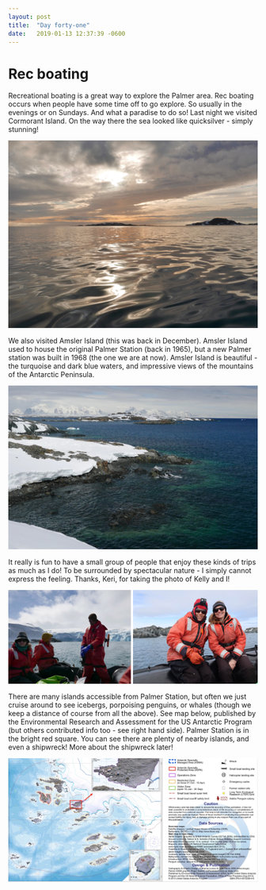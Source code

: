 ```yaml
---
layout: post
title:  "Day forty-one"
date:   2019-01-13 12:37:39 -0600
---
```

# Rec boating
Recreational boating is a great way to explore the Palmer area. Rec boating occurs when people have some time off to go explore. So usually in the evenings or on Sundays. And what a paradise to do so! Last night we visited Cormorant Island. On the way there the sea looked like quicksilver - simply stunning!

![Last night January 12](/assets/blog_photos/190113/p1080101.jpg)

We also visited Amsler Island (this was back in December). Amsler Island used to house the original Palmer Station (back in 1965), but a new Palmer station was built in 1968 (the one we are at now). Amsler Island is beautiful - the turquoise and dark blue waters, and impressive views of the mountains of the Antarctic Peninsula.

![Amsler Island in December](/assets/blog_photos/190113/p1060444.jpg)

It really is fun to have a small group of people that enjoy these kinds of trips as much as I do! To be surrounded by spectacular nature - I simply cannot express the feeling. Thanks, Keri, for taking the photo of Kelly and I!

![Rec boating](/assets/blog_photos/190113/Rec-boating.jpg)

There are many islands accessible from Palmer Station, but often we just cruise around to see icebergs, porpoising penguins, or whales (though we keep a distance of course from all the above). See map below, published by the Environmental Research and Assessment for the US Antarctic Program (but others contributed info too - see right hand side). Palmer Station is in the bright red square. You can see there are plenty of nearby islands, and even a shipwreck! More about the shipwreck later!

![Palmer boating map](/assets/blog_photos/190113/190113_BoatingArea.jpg)
